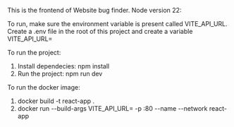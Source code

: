 This is the frontend of Website bug finder. 
Node version 22:

To run, make sure the environment variable is present called VITE_API_URL.
Create a .env file in the root of this project and create a variable VITE_API_URL=<Provide the backend url>

To run the project:
1. Install dependecies: npm install
2. Run the project: npm run dev

To run the docker image:
1. docker build -t react-app .
2. docker run --build-args VITE_API_URL=<Provide backend url> -p <PORT>:80 --name <Provide name> --network <Provide network name> react-app